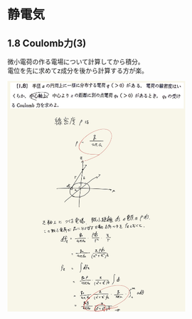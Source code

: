 <script type="text/javascript" async src="https://cdnjs.cloudflare.com/ajax/libs/mathjax/2.7.7/MathJax.js?config=TeX-MML-AM_CHTML">

</script>

<script type="text/x-mathjax-config">
 MathJax.Hub.Config({
 tex2jax: {
 inlineMath: [['$', '$'] ],
 displayMath: [ ['$$','$$'], ["\\[","\\]"] ]
 }
 });
</script>

# 静電気
## 1.8 Coulomb力(3)

微小電荷の作る電場について計算してから積分。
<br>
電位を先に求めてz成分を後から計算する方が楽。
<br>

<img width="400" alt="electromagnetism-15" src="./images/se-8/Electromagnetism-15.jpg">